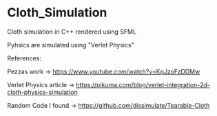 # Cloth_Simulation

Cloth simulation in C++ rendered using SFML

Pyhsics are simulated using "Verlet Physics"

References: 

Pezzas work -> https://www.youtube.com/watch?v=KpJzoFzDDMw

Verlet Physics article -> https://pikuma.com/blog/verlet-integration-2d-cloth-physics-simulation

Random Code I found -> https://github.com/dissimulate/Tearable-Cloth
